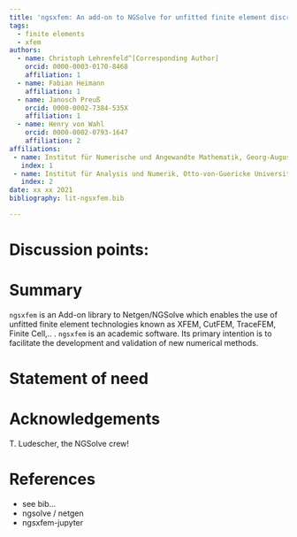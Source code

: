 ```yaml
---
title: 'ngsxfem: An add-on to NGSolve for unfitted finite element discretizations'
tags:
  - finite elements
  - xfem
authors:
  - name: Christoph Lehrenfeld^[Corresponding Author]
    orcid: 0000-0003-0170-8468
    affiliation: 1
  - name: Fabian Heimann
    affiliation: 1
  - name: Janosch Preuß
    orcid: 0000-0002-7384-535X
    affiliation: 1
  - name: Henry von Wahl
    orcid: 0000-0002-0793-1647
    affiliation: 2
affiliations:
 - name: Institut für Numerische und Angewandte Mathematik, Georg-August Universität Göttingen
   index: 1
 - name: Institut für Analysis und Numerik, Otto-von-Guericke Universität, Magdeburg
   index: 2
date: xx xx 2021
bibliography: lit-ngsxfem.bib

---
```


# Discussion points:

# Summary
`ngsxfem` is an Add-on library to Netgen/NGSolve which enables the use of unfitted finite element technologies known as XFEM, CutFEM, TraceFEM, Finite Cell,.. . `ngsxfem` is an academic software. Its primary intention is to facilitate the development and validation of new numerical methods.

# Statement of need


# Acknowledgements
T. Ludescher, the NGSolve crew!

# References
* see bib... 
* ngsolve / netgen
* ngsxfem-jupyter
